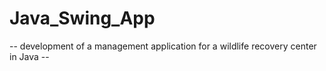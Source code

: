 # Java_Swing_App
 -- development of a management application for a wildlife recovery center in Java --
